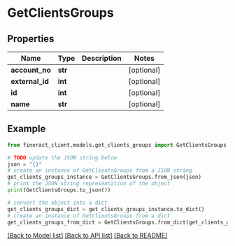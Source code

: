 # GetClientsGroups


## Properties

Name | Type | Description | Notes
------------ | ------------- | ------------- | -------------
**account_no** | **str** |  | [optional] 
**external_id** | **int** |  | [optional] 
**id** | **int** |  | [optional] 
**name** | **str** |  | [optional] 

## Example

```python
from fineract_client.models.get_clients_groups import GetClientsGroups

# TODO update the JSON string below
json = "{}"
# create an instance of GetClientsGroups from a JSON string
get_clients_groups_instance = GetClientsGroups.from_json(json)
# print the JSON string representation of the object
print(GetClientsGroups.to_json())

# convert the object into a dict
get_clients_groups_dict = get_clients_groups_instance.to_dict()
# create an instance of GetClientsGroups from a dict
get_clients_groups_from_dict = GetClientsGroups.from_dict(get_clients_groups_dict)
```
[[Back to Model list]](../README.md#documentation-for-models) [[Back to API list]](../README.md#documentation-for-api-endpoints) [[Back to README]](../README.md)


